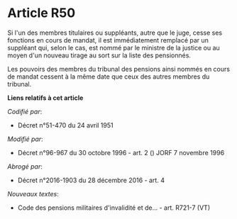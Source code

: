 # Article R50

Si l'un des membres titulaires ou suppléants, autre que le juge, cesse ses fonctions en cours de mandat, il est immédiatement
remplacé par un suppléant qui, selon le cas, est nommé par le ministre de la justice ou au moyen d'un nouveau tirage au sort
sur la liste des pensionnés.

Les pouvoirs des membres du tribunal des pensions ainsi nommés en cours de mandat cessent à la même date que ceux des autres
membres du tribunal.

**Liens relatifs à cet article**

_Codifié par_:

  - Décret n°51-470 du 24 avril 1951

_Modifié par_:

  - Décret n°96-967 du 30 octobre 1996 - art. 2 () JORF 7 novembre 1996

_Abrogé par_:

  - Décret n°2016-1903 du 28 décembre 2016 - art. 4

_Nouveaux textes_:

  - Code des pensions militaires d'invalidité et de... - art. R721-7 (VT)
